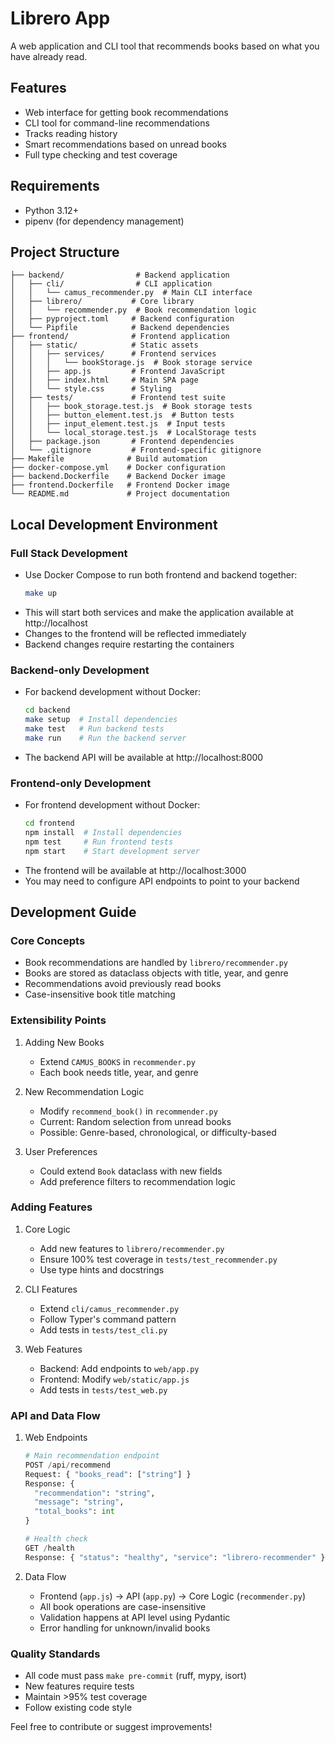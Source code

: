 # Librero App

A web application and CLI tool that recommends books based on what you have already read.

## Features
- Web interface for getting book recommendations
- CLI tool for command-line recommendations
- Tracks reading history
- Smart recommendations based on unread books
- Full type checking and test coverage

## Requirements
- Python 3.12+
- pipenv (for dependency management)

## Project Structure

```
├── backend/                # Backend application
│   ├── cli/                # CLI application
│   │   └── camus_recommender.py  # Main CLI interface
│   ├── librero/           # Core library
│   │   └── recommender.py  # Book recommendation logic
│   ├── pyproject.toml     # Backend configuration
│   └── Pipfile            # Backend dependencies
├── frontend/              # Frontend application
│   ├── static/            # Static assets
│   │   ├── services/      # Frontend services
│   │   │   └── bookStorage.js  # Book storage service
│   │   ├── app.js         # Frontend JavaScript
│   │   ├── index.html     # Main SPA page
│   │   └── style.css      # Styling
│   ├── tests/             # Frontend test suite
│   │   ├── book_storage.test.js  # Book storage tests
│   │   ├── button_element.test.js  # Button tests
│   │   ├── input_element.test.js  # Input tests
│   │   └── local_storage.test.js  # LocalStorage tests
│   ├── package.json       # Frontend dependencies
│   └── .gitignore         # Frontend-specific gitignore
├── Makefile              # Build automation
├── docker-compose.yml    # Docker configuration
├── backend.Dockerfile    # Backend Docker image
├── frontend.Dockerfile   # Frontend Docker image
└── README.md             # Project documentation
```

## Local Development Environment

### Full Stack Development
- Use Docker Compose to run both frontend and backend together:
  ```sh
  make up
  ```
- This will start both services and make the application available at http://localhost
- Changes to the frontend will be reflected immediately
- Backend changes require restarting the containers

### Backend-only Development
- For backend development without Docker:
  ```sh
  cd backend
  make setup  # Install dependencies
  make test   # Run backend tests
  make run    # Run the backend server
  ```
- The backend API will be available at http://localhost:8000

### Frontend-only Development
- For frontend development without Docker:
  ```sh
  cd frontend
  npm install  # Install dependencies
  npm test     # Run frontend tests
  npm start    # Start development server
  ```
- The frontend will be available at http://localhost:3000
- You may need to configure API endpoints to point to your backend

## Development Guide

### Core Concepts
- Book recommendations are handled by `librero/recommender.py`
- Books are stored as dataclass objects with title, year, and genre
- Recommendations avoid previously read books
- Case-insensitive book title matching

### Extensibility Points
1. Adding New Books
   - Extend `CAMUS_BOOKS` in `recommender.py`
   - Each book needs title, year, and genre

2. New Recommendation Logic
   - Modify `recommend_book()` in `recommender.py`
   - Current: Random selection from unread books
   - Possible: Genre-based, chronological, or difficulty-based

3. User Preferences
   - Could extend `Book` dataclass with new fields
   - Add preference filters to recommendation logic

### Adding Features
1. Core Logic
   - Add new features to `librero/recommender.py`
   - Ensure 100% test coverage in `tests/test_recommender.py`
   - Use type hints and docstrings

2. CLI Features
   - Extend `cli/camus_recommender.py`
   - Follow Typer's command pattern
   - Add tests in `tests/test_cli.py`

3. Web Features
   - Backend: Add endpoints to `web/app.py`
   - Frontend: Modify `web/static/app.js`
   - Add tests in `tests/test_web.py`

### API and Data Flow
1. Web Endpoints
   ```python
   # Main recommendation endpoint
   POST /api/recommend
   Request: { "books_read": ["string"] }
   Response: {
     "recommendation": "string",
     "message": "string",
     "total_books": int
   }

   # Health check
   GET /health
   Response: { "status": "healthy", "service": "librero-recommender" }
   ```

2. Data Flow
   - Frontend (`app.js`) → API (`app.py`) → Core Logic (`recommender.py`)
   - All book operations are case-insensitive
   - Validation happens at API level using Pydantic
   - Error handling for unknown/invalid books

### Quality Standards
- All code must pass `make pre-commit` (ruff, mypy, isort)
- New features require tests
- Maintain >95% test coverage
- Follow existing code style

Feel free to contribute or suggest improvements!
